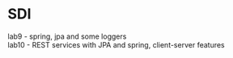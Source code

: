 # SDI
lab9 - spring, jpa and some loggers\
lab10 - REST services with JPA and spring, client-server features
